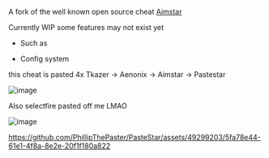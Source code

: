 A fork of the well known open source cheat [Aimstar](https://github.com/CowNowK/AimStar/tree/main)

Currently WIP some features may not exist yet 
* Such as
- Config system


this cheat is pasted 4x
Tkazer -> Aenonix -> Aimstar -> Pastestar

![image](https://github.com/PhillipThePaster/PasteStar/assets/49299203/94faaceb-4c79-487a-b086-2b3712a718ab)


Also selectfire pasted off me LMAO

![image](https://github.com/PhillipThePaster/PasteStar/assets/49299203/78583da5-f30a-43c6-ad68-f75662c92800)

https://github.com/PhillipThePaster/PasteStar/assets/49299203/5fa78e44-61e1-4f8a-8e2e-20f1f180a822

